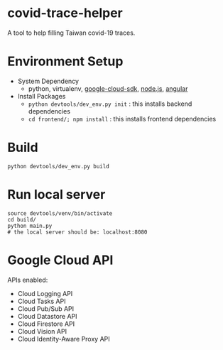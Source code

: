 # covid-trace-helper
A tool to help filling Taiwan covid-19 traces.

# Environment Setup
- System Dependency
  - python, virtualenv, [google-cloud-sdk](https://cloud.google.com/sdk/docs/install), [node.js](https://nodejs.org/en/), [angular](https://angular.io/guide/setup-local)
- Install Packages
  - `python devtools/dev_env.py init` : this installs backend dependencies
  - `cd frontend/; npm install` : this installs frontend dependencies

# Build
```
python devtools/dev_env.py build
```

# Run local server
```
source devtools/venv/bin/activate
cd build/
python main.py
# the local server should be: localhost:8080
```

# Google Cloud API
APIs enabled:
- Cloud Logging API
- Cloud Tasks API
- Cloud Pub/Sub API
- Cloud Datastore API
- Cloud Firestore API
- Cloud Vision API
- Cloud Identity-Aware Proxy API
